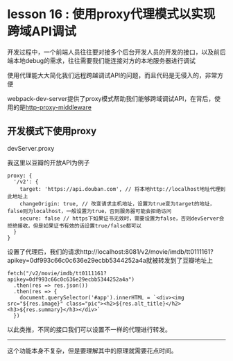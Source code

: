 # lesson 16 : 使用proxy代理模式以实现跨域API调试

开发过程中，一个前端人员往往要对接多个后台开发人员的开发的接口，以及前后端本地debug的需求，往往需要我们能连接对方的本地服务器进行调试

使用代理能大大简化我们远程跨越调试API的问题，而且代码是无侵入的，非常方便

webpack-dev-server提供了proxy模式帮助我们能够跨域调试API，在背后，使用的是[http-proxy-middleware](https://github.com/chimurai/http-proxy-middleware)

## 开发模式下使用proxy

devServer.proxy

我这里以豆瓣的开放API为例子

```
proxy: {
  '/v2': {
    target: 'https://api.douban.com', // 将本地http://localhost地址代理到此地址上
    changeOrigin: true, // 改变请求主机地址，设置为true变为target的地址，false则为localhost，一般设置为true，否则服务器可能会拒绝访问
    secure: false // https下如果证书无效时，需要设置为false，否则devServer会拒绝接收，但是如果证书有效的话设置true/false都可以
  }
}
```

设置了代理后，我们的请求http://localhost:8081/v2/movie/imdb/tt0111161?apikey=0df993c66c0c636e29ecbb5344252a4a就被转发到了豆瓣地址上

```
fetch("/v2/movie/imdb/tt0111161?apikey=0df993c66c0c636e29ecbb5344252a4a")
  .then(res => res.json())
  .then(res => {
    document.querySelector('#app').innerHTML = `<div><img src="${res.image}" class="pic"><h2>${res.alt_title}</h2><h3>${res.summary}</h3></div>`
  })
```

以此类推，不同的接口我们可以设置不一样的代理进行转发。

------

这个功能本身不复杂，但是要理解其中的原理就需要花点时间。